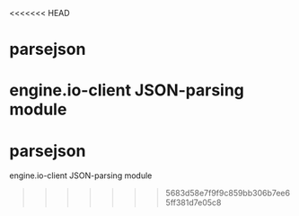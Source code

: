 <<<<<<< HEAD
# parsejson
engine.io-client JSON-parsing module
=======
# parsejson
engine.io-client JSON-parsing module
>>>>>>> 5683d58e7f9f9c859bb306b7ee65ff381d7e05c8
